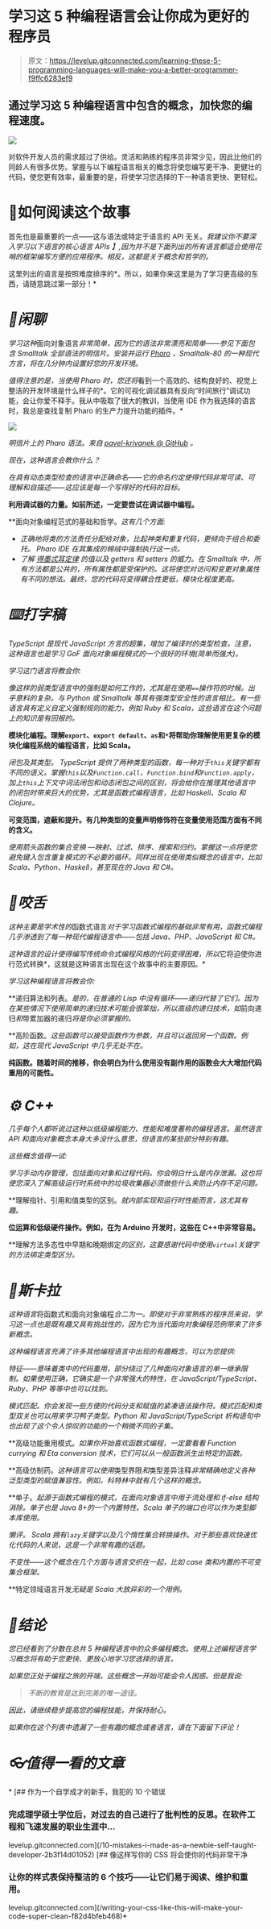 # 学习这 5 种编程语言会让你成为更好的程序员

> 原文：<https://levelup.gitconnected.com/learning-these-5-programming-languages-will-make-you-a-better-programmer-f9ffc6283ef9>

## 通过学习这 5 种编程语言中包含的概念，加快您的编程速度。

![](img/33a1e4bb16211e621bc54f43e4181dff.png)

对软件开发人员的需求超过了供给。灵活和熟练的程序员非常少见，因此比他们的同龄人有很多优势。掌握与以下编程语言相关的概念将使您编写更干净、更健壮的代码，使您更有效率，最重要的是，将使学习您选择的下一种语言更快、更轻松。

# 📖如何阅读这个故事

首先也是最重要的一点——这与语法或特定于语言的 API 无关。*我建议你不要深入学习以下语言的核心语言 APIs 】,因为并不是下面列出的所有语言都适合使用花哨的框架编写方便的应用程序。*相反，这都是关于概念和哲学的。**

这里列出的语言是按照难度排序的*。所以，如果你来这里是为了学习更高级的东西，请随意跳过第一部分！*

# *🌈闲聊*

*学习这种*面向对象语言*非常简单，因为它的语法非常漂亮和简单——参见下面包含 Smalltalk 全部语法的明信片。安装并运行 [Pharo](https://pharo.org) ，Smalltalk-80 的一种现代方言，将在几分钟内设置好您的开发环境。*

*值得注意的是，当使用 Pharo 时，您还将*看到一个高效的、结构良好的、视觉上整洁的开发环境是什么样子的*。它的可视化调试器具有反向“时间旅行”调试功能，会让你爱不释手。我从中吸取了很大的教训，当使用 IDE 作为我选择的语言时，我总是查找复制 Pharo 的生产力提升功能的插件。*

*![](img/966d616bb6f76011139d8fe7cf3b7bc1.png)*

*明信片上的 Pharo 语法。来自 [pavel-krivanek @ GitHub](https://github.com/pavel-krivanek/pharoMaterials/blob/master/postcard/pharo%20syntax%20postcard%20-%20a4.pdf) 。*

*现在，这种语言会教你什么？*

**在具有动态类型检查的语言中正确命名*——它的命名约定使得代码非常可读、可理解和自描述——这应该是每一个写得好的代码的目标。*

**利用调试器的力量。如前所述，一定要尝试在调试器中编程。**

**面向对象编程范式的基础和哲学。*这有几个方面:*

*   *正确地将类的方法责任分配给对象，比起神类和重复代码，更倾向于组合和委托。 Pharo IDE 在其集成的棉绒中强制执行这一点。*
*   **了解* [*得墨忒耳定律*](https://medium.com/better-programming/demeters-law-don-t-talk-to-strangers-87bb4af11694) *的值以及 getters 和 setters 的威力。在* Smalltalk 中，所有方法都是公共的，所有属性都是受保护的。这将使您对访问和变更对象属性有不同的想法。最终，您的代码将变得耦合性更低，模块化程度更高。*

# *⌨️打字稿*

*TypeScript 是现代 JavaScript 方言的超集，增加了编译时的类型检查。注意，这种语言也是学习 GoF 面向对象编程模式的一个很好的环境(简单而强大)。*

*学习这门语言将教会你:*

**像这样的弱类型语言中的强制是如何工作的*，尤其是在使用`==`操作符的时候。出乎意料的复杂。与 Python 或 Smalltalk 等具有强类型安全性的语言相比。有一些语言具有定义自定义强制规则的能力，例如 Ruby 和 Scala，这些语言在这个问题上的知识是有回报的。*

**模块化编程。理解`export`、`export default`、`as`和`*`将帮助你理解使用更复杂的模块化编程系统的编程语言，比如 Scala。**

**闭包及其类型。* TypeScript 提供了两种类型的函数，每一种对于`this`关键字都有不同的语义。掌握`this`以及`Function.call`、`Function.bind`和`Function.apply`，加上`this`上下文中词法闭包和动态闭包之间的区别，将会给你在推理其他语言中的闭包时带来巨大的优势，尤其是函数式编程语言，比如 Haskell、Scala 和 Clojure。*

**可变范围，遮蔽和提升。有几种类型的变量声明修饰符在变量使用范围方面有不同的含义。**

**使用箭头函数的集合变换* —映射、过滤、排序、搜索和归约。掌握这一点将使您避免键入包含重复模式的不必要的循环。同样出现在使用类似概念的语言中，比如 Scala、Python、Haskell，甚至现在的 Java 和 C#。*

# *🎩咬舌*

*这种主要是学术性的*函数式语言*对于学习函数式编程的基础非常有用，函数式编程几乎渗透到了每一种现代编程语言中——包括 Java、PHP、JavaScript 和 C#。*

*这种语言的设计使得编写传统命令式编程风格的代码变得困难，所以*它将迫使你进行范式转换*，这就是这种语言出现在这个故事中的主要原因。*

*学习这种编程语言将教会你:*

**递归算法和列表。*是的，在普通的 Lisp 中没有循环——递归代替了它们。因为在某些情况下使用简单的递归技术可能会很笨拙，所以高级的递归技术，如*前向递归*和*带累加器的递归*将是你必须掌握的。*

**高阶函数。*这些函数可以接受函数作为参数，并且可以返回另一个函数。例如，这在现代 JavaScript 中几乎无处不在。*

**纯函数。随着时间的推移，你会明白为什么使用没有副作用的函数会大大增加代码重用的可能性。**

# *⚙️ C++*

*几乎每个人都听说过这种以低级编程能力、性能和难度著称的编程语言。虽然语言 API 和面向对象概念本身大多没什么意思，但语言的某些部分特别有趣。*

*这些概念值得一试:*

**学习手动内存管理*，包括面向对象和过程代码。你会明白什么是*内存泄漏*。这也将使您深入了解高级运行时系统中的垃圾收集器必须做些什么来防止内存不足问题。*

**理解指针、引用和值类型的区别。*就内部实现和运行时性能而言，这尤其有趣。*

**位运算和低级硬件操作。例如，在为 Arduino 开发时，这些在 C++中非常容易。**

**理解方法多态性中早期和晚期绑定*的区别，这要感谢代码中使用`virtual`关键字的方法绑定类型区分。*

# *🚀斯卡拉*

*这种语言*将函数式和面向对象编程*合二为一。即使对于非常熟练的程序员来说，学习这一点也是既有趣又具有挑战性的，因为它为当代面向对象编程范例带来了许多新概念。*

*这种编程语言充满了许多其他编程语言中出现的有趣概念，可以为您提供:*

**特征*——意味着类中的代码重用，部分绕过了几种面向对象语言的单一继承限制。如果使用正确，它确实是一个非常强大的特性，在 JavaScript/TypeScript、Ruby、PHP 等等中也可以找到。*

**模式匹配。*你会发现一些方便的代码分支和赋值的紧凑语法操作符。模式匹配和类型双关也可以用来学习*鸭子类型*。Python 和 JavaScript/TypeScript 析构语句中也出现了这个令人惊叹的功能的一个稍微不同的子集。*

**高级功能重用模式。*如果你开始喜欢函数式编程，一定要看看 *Function currying 和 Eta conversion* 技术，它们可以从一般函数派生出特定的函数。*

**高级仿制药。*这种语言可以使用*类型界限*和*类型差异注释*非常精确地定义各种泛型类型的赋值兼容性。例如，科特林中就有几个这样的概念。*

**单子。*起源于函数式编程的模式，在面向对象语言中用于流处理和 if-else 结构消除。单子也是 Java 8+的一个内置特性。Scala 单子的端口也可以作为类型脚本库使用。*

**懒评。* Scala 拥有`lazy`关键字以及几个惰性集合转换操作。对于那些喜欢快速优化代码的人来说，这是一个非常有趣的话题。*

**不变性*——这个概念在几个方面与语言交织在一起，比如 case 类和内置的不可变集合框架。*

**特定领域语言开发*无疑是 Scala 大放异彩的一个用例。*

# *📜结论*

*您已经看到了分散在总共 5 种编程语言中的众多编程概念。使用上述编程语言学习概念将有助于您更快、更放心地学习您选择的语言。*

*如果您正处于编程之旅的开端，这些概念一开始可能会令人困惑。但是我说:*

> *不断的教育是达到完美的唯一途径。*

*因此，请继续稳步提高您的编程技能，并保持耐心。*

*如果你在这个列表中遗漏了一些有趣的概念或者语言，请在下面留下评论！*

# *👓值得一看的文章*

*[](/10-mistakes-i-made-as-a-newbie-self-taught-developer-2b3f14d01052) [## 作为一个自学成才的新手，我犯的 10 个错误

### 完成理学硕士学位后，对过去的自己进行了批判性的反思。在软件工程和飞速发展的职业生涯中…

levelup.gitconnected.com](/10-mistakes-i-made-as-a-newbie-self-taught-developer-2b3f14d01052) [](/writing-your-css-like-this-will-make-your-code-super-clean-f82d4bfeb468) [## 像这样写你的 CSS 将会使你的代码非常干净

### 让你的样式表保持整洁的 6 个技巧——让它们易于阅读、维护和重用。

levelup.gitconnected.com](/writing-your-css-like-this-will-make-your-code-super-clean-f82d4bfeb468)*